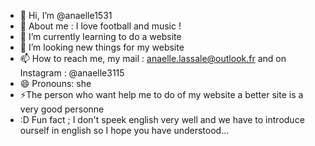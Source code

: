 - 👋 Hi, I’m @anaelle1531
- 👀 About me : I love football and music !
- 🌱 I’m currently learning to do a website
- 💞️ I’m looking new things for my website
- 📫 How to reach me,  my mail : anaelle.lassale@outlook.fr and on Instagram : @anaelle3115
- 😄 Pronouns: she
- ⚡The person who want help me to do of my website a better site is a very good personne
- :D Fun fact ; I don't speek english very well and we have to introduce ourself in english so I hope you have understood...

<!---
anaelle1531/anaelle1531 is a ✨ special ✨ repository because its `README.md` (this file) appears on your GitHub profile.
You can click the Preview link to take a look at your changes.
--->
